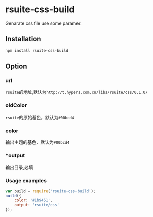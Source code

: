 # rsuite-css-build
Genarate css file use some paramer.

## Installation
```
npm install rsuite-css-build
```

## Option
### url
`rsuite`的地址,默认为`http://t.hypers.com.cn/libs/rsuite/css/0.1.0/`
### oldColor
`rsuite`的原始基色，默认为`#00bcd4`
### color
输出主题的基色，默认为`#00bcd4`
### *output
输出目录,必填

### Usage examples

```javascript
var build = require('rsuite-css-build');
build({
    color: '#1b9451',
    output: 'rsuite/css'
});
```
